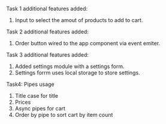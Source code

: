 Task 1 additional features added:
1) Input to select the amout of products to add to cart.

Task 2 additional features added:
1) Order button wired to the app component via event emiter. 

Task 3 additional features added:
1) Added settings module with a settings form.
2) Settings forrm uses local storage to store settings.


Task4:
Pipes usage
1) Title case for title
2) Prices
3) Async pipes for cart
4) Order by pipe to sort cart by item count